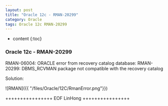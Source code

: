 ```yaml
---
layout: post
title: "Oracle 12c - RMAN-20299"
category: Oracle
tags: Oracle 12c RMAN-20299
---
```


* content
{:toc}


### Oracle 12c - RMAN-20299 

RMAN-06004: ORACLE error from recovery catalog database: 
RMAN-20299: DBMS_RCVMAN package not compatible with the recovery catalog

Solution:

![RMAN]({{ "/files/Oracle/12C/RmanError.png"}})


	
++++++++++++++++ EOF LinHong ++++++++++++++++	





